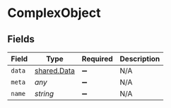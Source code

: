 # ComplexObject


## Fields

| Field                                      | Type                                       | Required                                   | Description                                |
| ------------------------------------------ | ------------------------------------------ | ------------------------------------------ | ------------------------------------------ |
| `data`                                     | [shared.Data](../../models/shared/data.md) | :heavy_minus_sign:                         | N/A                                        |
| `meta`                                     | *any*                                      | :heavy_minus_sign:                         | N/A                                        |
| `name`                                     | *string*                                   | :heavy_minus_sign:                         | N/A                                        |